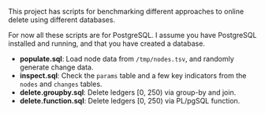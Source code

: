This project has scripts for benchmarking different approaches to online delete
using different databases.

For now all these scripts are for PostgreSQL.
I assume you have PostgreSQL installed and running,
and that you have created a database.

- **populate.sql**: Load node data from `/tmp/nodes.tsv`, and randomly
    generate change data.
- **inspect.sql**: Check the `params` table and a few key indicators from the
    `nodes` and `changes` tables.
- **delete.groupby.sql**: Delete ledgers [0, 250) via group-by and join.
- **delete.function.sql**: Delete ledgers [0, 250) via PL/pgSQL function.

